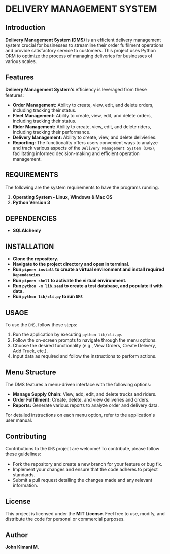 # DELIVERY MANAGEMENT SYSTEM

## Introduction
**Delivery Management System (DMS)** is an efficient delivery management system crucial for businesses to streamline their order fulfilment operations and provide satisfactory service to customers. This project uses Python ORM to optimize the process of managing deliveries for businesses of various scales.


## Features
**Delivery Management System's** efficiency is leveraged from these features:
- **Order Management:** Ability to create, view, edit, and delete orders, including tracking their status.
- **Fleet Management:** Ability to create, view, edit, and delete orders, including tracking their status.
- **Rider Management:** Ability to create, view, edit, and delete riders, including tracking their performance.
- **Delivery Management:** Ability to create, view, and delete delivieries.
- **Reporting:** The functionality offers users convenient ways to analyze and track various aspects of the `Delivery Management System (DMS)`, facilitating informed decision-making and efficient operation management.

## REQUIREMENTS

The following are the system requirements to have the programs running.
1. **Operating System - Linux, Windows & Mac OS**
2. **Python Version 3**

## DEPENDENCIES
- **SQLAlchemy**

## INSTALLATION

- **Clone the repository.**
- **Navigate to the project directory and open in terminal.**
- **Run `pipenv install` to create a virtual environment and install required `Dependencies`**
- **Run `pipenv shell` to activate the virtual environment.**
- **Run `python -m lib.seed` to create a test database, and populate it with data.**
- **Run `python lib/cli.py` to run `DMS`**

## USAGE

To use the `DMS`, follow these steps:

1. Run the application by executing `python lib/cli.py`.
2. Follow the on-screen prompts to navigate through the menu options.
3. Choose the desired functionality (e.g., View Orders, Create Delivery, Add Truck, etc.).
4. Input data as required and follow the instructions to perform actions.

## Menu Structure

The DMS features a menu-driven interface with the following options:

- **Manage Supply Chain:** View, add, edit, and delete trucks and riders.
- **Order Fulfillment:** Create, delete, and view deliveries and orders.
- **Reports:** Generate various reports to analyze order and delivery data.

For detailed instructions on each menu option, refer to the application's user manual.

## Contributing
Contributions to the `DMS` project are welcome! To contribute, please follow these guidelines:

- Fork the repository and create a new branch for your feature or bug fix.
- Implement your changes and ensure that the code adheres to project standards.
- Submit a pull request detailing the changes made and any relevant information.

## License
This project is licensed under the **MIT License**.
Feel free to use, modify, and distribute the code for personal or commercial purposes.

## Author

**John Kimani M.**